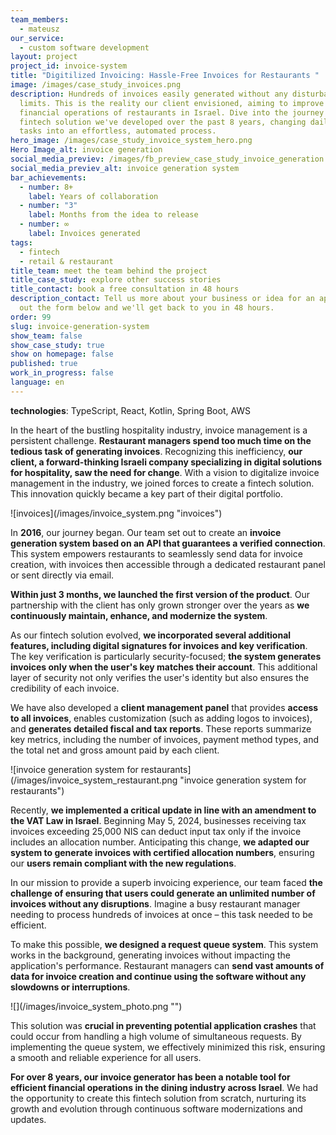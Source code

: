 ```yaml
---
team_members:
  - mateusz
our_service:
  - custom software development
layout: project
project_id: invoice-system
title: "Digitilized Invoicing: Hassle-Free Invoices for Restaurants "
image: /images/case_study_invoices.png
description: Hundreds of invoices easily generated without any disturbances and
  limits. This is the reality our client envisioned, aiming to improve the
  financial operations of restaurants in Israel. Dive into the journey of a
  fintech solution we've developed over the past 8 years, changing daily tedious
  tasks into an effortless, automated process.
hero_image: /images/case_study_invoice_system_hero.png
Hero Image_alt: invoice generation
social_media_previev: /images/fb_preview_case_study_invoice_generation.png
social_media_previev_alt: invoice generation system
bar_achievements:
  - number: 8+
    label: Years of collaboration
  - number: "3"
    label: Months from the idea to release
  - number: ∞
    label: Invoices generated
tags:
  - fintech
  - retail & restaurant
title_team: meet the team behind the project
title_case_study: explore other success stories
title_contact: book a free consultation in 48 hours
description_contact: Tell us more about your business or idea for an app. Fill
  out the form below and we'll get back to you in 48 hours.
order: 99
slug: invoice-generation-system
show_team: false
show_case_study: true
show on homepage: false
published: true
work_in_progress: false
language: en
---
```

<TitleWithIcon sectionTitle="technologies" titleIcon="/images/skills.svg" titleIconAlt="technologies" />

<Gallery images='[{"src":"/images/case-study_typescript_stack-logo.svg","alt":"TypeScript"},{"src":"/images/react_stack_logo.svg","alt":"React"},{"src":"/images/kotlin_new_stack_logo.svg","alt":"Node.js"},{"src":"/images/springboot_update.svg","alt":"Spring Boot"},{"src":"/images/aws_stack_logo.svg","alt":"AWS"}]' />

**technologies**: TypeScript, React, Kotlin, Spring Boot, AWS

<TitleWithIcon sectionTitle="problem: inefficient invoice management" titleIcon="/images/icon_title_about.svg" titleIconAlt="problem" />

In the heart of the bustling hospitality industry, invoice management is a persistent challenge. **Restaurant managers spend too much time on the tedious task of generating invoices**. Recognizing this inefficiency, **our client, a forward-thinking Israeli company specializing in digital solutions for hospitality, saw the need for change**. With a vision to digitalize invoice management in the industry, we joined forces to create a fintech solution. This innovation quickly became a key part of their digital portfolio.

<div className="image">![invoices](/images/invoice_system.png "invoices")</div>

<TitleWithIcon sectionTitle="the solution: automated invoice generation" titleIcon="/images/gearwheel.svg" titleIconAlt="the solution:" />

In **2016**, our journey began. Our team set out to create an **invoice generation system based on an API that guarantees a verified connection**. This system empowers restaurants to seamlessly send data for invoice creation, with invoices then accessible through a dedicated restaurant panel or sent directly via email.

**Within just 3 months, we launched the first version of the product**. Our partnership with the client has only grown stronger over the years as **we continuously maintain, enhance, and modernize the system**.

As our fintech solution evolved, **we incorporated several additional features, including digital signatures for invoices and key verification**. The key verification is particularly security-focused; **the system generates invoices only when the user's key matches their account**. This additional layer of security not only verifies the user's identity but also ensures the credibility of each invoice.

We have also developed a **client management panel** that provides **access to all invoices**, enables customization (such as adding logos to invoices), and **generates detailed fiscal and tax reports**. These reports summarize key metrics, including the number of invoices, payment method types, and the total net and gross amount paid by each client.

<div className="image">![invoice generation system for restaurants](/images/invoice_system_restaurant.png "invoice generation system for restaurants")</div>

Recently, **we implemented a critical update in line with an amendment to the VAT Law in Israel**. Beginning May 5, 2024, businesses receiving tax invoices exceeding 25,000 NIS can deduct input tax only if the invoice includes an allocation number. Anticipating this change, **we adapted our system to generate invoices with certified allocation numbers**, ensuring our **users remain compliant with the new regulations**.

<TitleWithIcon sectionTitle="challenges: processing countless requests at once" titleIcon="/images/gearwheel.svg" titleIconAlt="challenge" />

In our mission to provide a superb invoicing experience, our team faced **the challenge of ensuring that users could generate an unlimited number of invoices without any disruptions**. Imagine a busy restaurant manager needing to process hundreds of invoices at once – this task needed to be efficient.

To make this possible, **we designed a request queue system**. This system works in the background, generating invoices without impacting the application's performance. Restaurant managers can **send vast amounts of data for invoice creation and continue using the software without any slowdowns or interruptions**.

<div className="image">![](/images/invoice_system_photo.png "")</div>

This solution was **crucial in preventing potential application crashes** that could occur from handling a high volume of simultaneous requests. By implementing the queue system, we effectively minimized this risk, ensuring a smooth and reliable experience for all users.

<TitleWithIcon sectionTitle="the results: a step forward in digital transformation in hospitality" titleIcon="/images/icon_result_svg.svg" titleIconAlt="the results of the collaboration" />

**For over 8 years, our invoice generator has been a notable tool for efficient financial operations in the dining industry across Israel**. We had the opportunity to create this fintech solution from scratch, nurturing its growth and evolution through continuous software modernizations and updates.